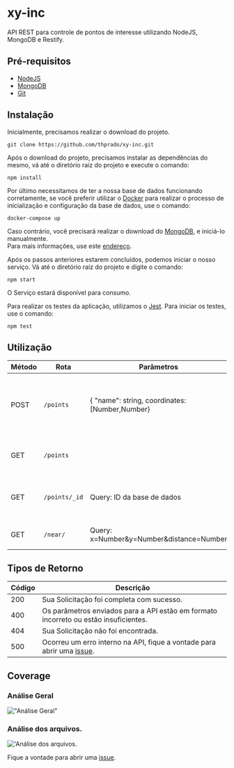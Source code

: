 # xy-inc

API REST para controle de pontos de interesse utilizando NodeJS, MongoDB e Restify.

## Pré-requisitos

- [NodeJS](https://nodejs.org/en/download/)
- [MongoDB](https://www.mongodb.com/download-center)
- [Git](https://git-scm.com/downloads)
## Instalação

Inicialmente, precisamos realizar o download do projeto.

```
git clone https://github.com/thprado/xy-inc.git
```

Após o download do projeto, precisamos instalar as dependências do mesmo, vá até o diretório raiz do projeto e execute o comando:

```
npm install
```

Por último necessitamos de ter a nossa base de dados funcionando corretamente, se você preferir utilizar o [Docker](https://www.docker.com/get-docker) para realizar o processo de inicialização e configuração da base de dados, use o comando:

```
docker-compose up
```

Caso contrário, você precisará realizar o download do [MongoDB](https://www.mongodb.com/download-center), e iniciá-lo manualmente.  
Para mais informações, use este [endereço](https://docs.mongodb.com/manual/installation/).

Após os passos anteriores estarem concluídos, podemos iniciar o nosso serviço.
Vá até o diretório raiz do projeto e digite o comando:

```
npm start
```

O Serviço estará disponível para consumo.

Para realizar os testes da aplicação, utilizamos o [Jest](https://jestjs.io/pt-BR/).
Para iniciar os testes, use o comando:

```
npm test
```

## Utilização


| Método | Rota | Parâmetros | Descrição | Exemplo
|----------------|---------------------------|----|---------------|--------------|
|POST|`/points`            | { "name": string, coordinates: [Number,Number}            | Criação de um novo ponto de interesse. Apenas valores positivos. | { "name": "Banco", "coordinates": [15,10] }
|GET |`/points`            |            | Listagem de todos os pontos de interesse.|
|GET |`/points/_id`| Query: ID da base de dados| Listagem de um POI específico por ID do MongoDB.| http://localhost:3000/points/5b46ef4b72ef8a2c7488db07 |
|GET |`/near/`| Query: x=Number&y=Number&distance=Number | Listagem de um POI por proximidade. | http://localhost:3000/near/?x=20&y=10&distance=10|

## Tipos de Retorno

| Código | Descrição |
| ---- | --- |
| 200 | Sua Solicitação foi completa com sucesso. | 
| 400| Os parâmetros enviados para a API estão em formato incorreto ou estão insuficientes. | 
| 404| Sua Solicitação não foi encontrada. | 
| 500| Ocorreu um erro interno na API, fique a vontade para abrir uma [issue](https://github.com/thprado/xy-inc/issues). | 

## Coverage

### Análise Geral
!["Análise Geral"](https://user-images.githubusercontent.com/13999929/42616756-bbfa52e8-8585-11e8-84ab-285b77c10a65.jpg)

### Análise dos arquivos.

!['Análise dos arquivos. ](https://user-images.githubusercontent.com/13999929/42616755-bbd59e76-8585-11e8-94f9-e559a5a4831c.jpg)


Fique a vontade para abrir uma [issue](https://github.com/thprado/xy-inc/issues).
